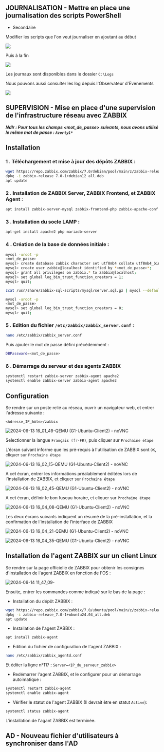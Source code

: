 ## JOURNALISATION - Mettre en place une journalisation des scripts PowerShell

*  Secondaire
  
  Modifier les scripts que l'on veut journaliser en ajoutant au début
  
![](https://github.com/WildCodeSchool/TSSR-2402-P3-G1-BuildYourInfra-BillU/blob/main/RESSOURCES/Journalisation-001.PNG?raw=true)

  Puis à la fin
  
![](https://github.com/WildCodeSchool/TSSR-2402-P3-G1-BuildYourInfra-BillU/blob/main/RESSOURCES/Journalisation-002.PNG?raw=true)

Les journaux sont disponibles dans le dossier `C:\Logs`

Nous pouvons aussi consulter les log depuis l'Observateur d'Evenements

![](https://github.com/WildCodeSchool/TSSR-2402-P3-G1-BuildYourInfra-BillU/blob/main/RESSOURCES/Journalisation-003.PNG?raw=true)

## **SUPERVISION - Mise en place d'une supervision de l'infrastructure réseau avec ZABBIX**
***Ndlr : Pour tous les champs <mot_de_passe> suivants, nous avons utilisé le même mot de passe : `Azerty1*`***

## Installation  

### 1 . Téléchargement et mise à jour des dépôts ZABBIX :  

```bash
wget https://repo.zabbix.com/zabbix/7.0/debian/pool/main/z/zabbix-release/zabbix-release_7.0-1+debian12_all.deb
dpkg -i zabbix-release_7.0-1+debian12_all.deb
apt update
```

### 2 . Installation de ZABBIX Server, ZABBIX Frontend, et ZABBIX Agent :  

```bash
apt install zabbix-server-mysql zabbix-frontend-php zabbix-apache-conf zabbix-sql-scripts zabbix-agent
```

### 3 . Installation du socle LAMP :  

```bash
apt-get install apache2 php mariadb-server
```

### 4 . Création de la base de données initiale :  

```bash
mysql -uroot -p
<mot_de_passe>
mysql> create database zabbix character set utf8mb4 collate utf8mb4_bin;
mysql> create user zabbix@localhost identified by *<mot_de_passe>*;
mysql> grant all privileges on zabbix.* to zabbix@localhost;
mysql> set global log_bin_trust_function_creators = 1;
mysql> quit;
```


```bash
zcat /usr/share/zabbix-sql-scripts/mysql/server.sql.gz | mysql --default-character-set=utf8mb4 -uzabbix -p zabbix
```

```bash
mysql -uroot -p
<mot_de_passe>
mysql> set global log_bin_trust_function_creators = 0;
mysql> quit;
```

### 5 . Edition du fichier `/etc/zabbix/zabbix_server.conf` :   

```bash
nano /etc/zabbix/zabbix_server.conf
```
Puis ajouter le mot de passe défini précédemment : 

```bash
DBPassword=<mot_de_passe>
```
### 6 . Démarrage du serveur et des agents ZABBIX

```bash
systemctl restart zabbix-server zabbix-agent apache2
systemctl enable zabbix-server zabbix-agent apache2
```

## Configuration

Se rendre sur un poste relié au réseau, ouvrir un navigateur web, et entrer l'adresse suivante :  
  
`<Adresse_IP_hôte>/zabbix`

![2024-06-13 16_01_49-QEMU (G1-Ubuntu-Client2) - noVNC](https://github.com/WildCodeSchool/TSSR-2402-P3-G1-BuildYourInfra-BillU/assets/159007018/46021452-6e8e-48e1-ad4e-2f1c3dac5134)


Selectionner la langue `Français (fr-FR)`, puis cliquer sur `Prochaine étape` 

L'écran suivant informe que les pré-requis à l'utilisation de ZABBIX sont `OK`, cliquer sur `Prochaine étape`

![2024-06-13 16_02_15-QEMU (G1-Ubuntu-Client2) - noVNC](https://github.com/WildCodeSchool/TSSR-2402-P3-G1-BuildYourInfra-BillU/assets/159007018/a7699667-1490-4ffa-a5fa-da1715b001a0)

A cet écran, entrer les informations préalablement éditées lors de l'installation de ZABBIX, et cliquer sur `Prochaine étape`

![2024-06-13 16_02_45-QEMU (G1-Ubuntu-Client2) - noVNC](https://github.com/WildCodeSchool/TSSR-2402-P3-G1-BuildYourInfra-BillU/assets/159007018/9bc21551-8d65-4dcd-9f69-ccc37977537e)

A cet écran, définir le bon fuseau horaire, et cliquer sur `Prochaine étape`

![2024-06-13 16_04_08-QEMU (G1-Ubuntu-Client2) - noVNC](https://github.com/WildCodeSchool/TSSR-2402-P3-G1-BuildYourInfra-BillU/assets/159007018/0f01a5e4-83d1-47f7-a8a0-09cd2954c0b1)

Les deux écrans suivants indiquent un résumé de la pré-installation, et la confirmation de l'installation de l'interface de ZABBIX

![2024-06-13 16_04_21-QEMU (G1-Ubuntu-Client2) - noVNC](https://github.com/WildCodeSchool/TSSR-2402-P3-G1-BuildYourInfra-BillU/assets/159007018/29dfd66d-b7c4-4f47-bf12-9854e4969def)

![2024-06-13 16_04_35-QEMU (G1-Ubuntu-Client2) - noVNC](https://github.com/WildCodeSchool/TSSR-2402-P3-G1-BuildYourInfra-BillU/assets/159007018/12da09b5-f685-40ff-8266-fcd1e90735b4)

## Installation de l'agent ZABBIX sur un client Linux

Se rendre sur la page officielle de ZABBIX pour obtenir les consignes d'installation de l'agent ZABBIX en fonction de l'OS : 

![2024-06-14 11_47_09-](https://github.com/WildCodeSchool/TSSR-2402-P3-G1-BuildYourInfra-BillU/assets/159007018/1954c0a0-514a-4e08-b8b5-71988815f77d)

Ensuite, entrer les commandes comme indiqué sur le bas de la page : 

- Installation du dépôt ZABBIX :
```bash
wget https://repo.zabbix.com/zabbix/7.0/ubuntu/pool/main/z/zabbix-release/zabbix-release_7.0-1+ubuntu24.04_all.deb
dpkg -i zabbix-release_7.0-1+ubuntu24.04_all.deb
apt update
```

- Installation de l'agent ZABBIX :
```bash
apt install zabbix-agent
```

- Edition du fichier de configuration de l'agent ZABBIX :
```bash
nano /etc/zabbix/zabbix_agentd.conf
```

Et éditer la ligne n°117 : `Server=<IP_du_serveur_zabbix>`

- Redémarrer l'agent ZABBIX, et le configurer pour un démarrage autoimatique :
```bash
systemctl restart zabbix-agent
systemctl enable zabbix-agent
```

- Vérifier le statut de l'agent ZABBIX (Il devrait être en statut `Active`):
```bash
systemctl status zabbix-agent
```

L'installation de l'agant ZABBIX est terminée.

## AD - Nouveau fichier d'utilisateurs à synchroniser dans l'AD
